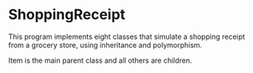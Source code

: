 # ShoppingReceipt

This program implements eight classes that simulate a shopping receipt from a grocery store, using inheritance and polymorphism. 

Item is the main parent class and all others are children.
